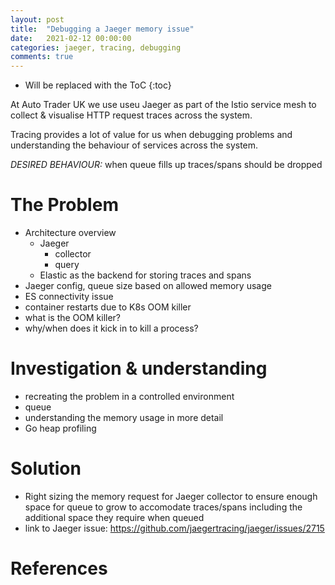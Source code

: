 ```yaml
---
layout: post
title:  "Debugging a Jaeger memory issue"
date:   2021-02-12 00:00:00
categories: jaeger, tracing, debugging
comments: true
---
```


* Will be replaced with the ToC
{:toc}

At Auto Trader UK we use useu Jaeger as part of the Istio service mesh to collect & visualise HTTP request traces across the system.

Tracing provides a lot of value for us when debugging problems and understanding the behaviour of services across the system.

*DESIRED BEHAVIOUR:* when queue fills up traces/spans should be dropped

# The Problem

- Architecture overview
  - Jaeger
    - collector
    - query
  - Elastic as the backend for storing traces and spans
- Jaeger config, queue size based on allowed memory usage
- ES connectivity issue
- container restarts due to K8s OOM killer
- what is the OOM killer?
- why/when does it kick in to kill a process?

# Investigation & understanding

- recreating the problem in a controlled environment
- queue
- understanding the memory usage in more detail
- Go heap profiling

# Solution

- Right sizing the memory request for Jaeger collector to ensure enough space for queue to grow to accomodate traces/spans including the additional space they require when queued
- link to Jaeger issue: <https://github.com/jaegertracing/jaeger/issues/2715>

# References